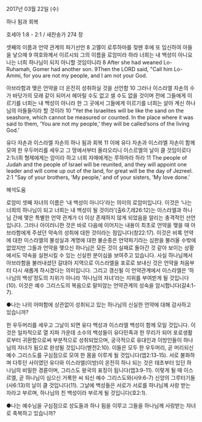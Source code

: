 2017년 03월 22일 (수)

하나 됨과 회복



호세아 1:8 - 2:1 / 새찬송가 274 장


셋째의 이름과 언약 관계의 파기선언
8 고멜이 로루하마를 젖뗀 후에 또 임신하여 아들을 낳으매 9 여호와께서 이르시되 그의 이름을 로암미라 하라 너희는 내 백성이 아니요 나는 너희 하나님이 되지 아니할 것임이니라
8 After she had weaned Lo-Ruhamah, Gomer had another son. 9Then the LORD said, "Call him Lo-Ammi, for you are not my people, and I am not your God.

아브라함과 맺은 언약을 더 온전히 성취하실 것을 선언함
10 그러나 이스라엘 자손의 수가 바닷가의 모래 같이 되어서 헤아릴 수도 없고 셀 수도 없을 것이며 전에 그들에게 이르기를 너희는 내 백성이 아니라 한 그 곳에서 그들에게 이르기를 너희는 살아 계신 하나님의 아들들이라 할 것이라
10 "Yet the Israelites will be like the sand on the seashore, which cannot be measured or counted. In the place where it was said to them, ’You are not my people,’ they will be called’sons of the living God.’

유다 자손과 이스라엘 자손의 하나 됨과 회복
11 이에 유다 자손과 이스라엘 자손이 함께 모여 한 우두머리를 세우고 그 땅에서부터 올라오리니 이스르엘의 날이 클 것임이로다 2:1너희 형제에게는 암미라 하고 너희 자매에게는 루하마라 하라
11 The people of Judah and the people of Israel will be reunited, and they will appoint one leader and will come up out of the land, for great will be the day of Jezreel. 2:1 "Say of your brothers, ’My people,’ and of your sisters, ’My love done.’

해석도움





로암미
셋째 자녀의 이름은 ‘내 백성이 아니다’라는 의미의 로암미입니다. 이것은 ‘나는 너희의 하나님이 되고 너희는 내 백성이 될 것이라’(출6:7,레26:12)는 이스라엘과 하나님 간에 맺은 특별한 언약 관계가 더 이상 존재하지 않게 되었음을 알리는 충격적인 선언입니다. 그러나 아이러니한 것은 바로 다음에 이어지는 내용이 최초로 언약을 맺을 때 아브라함에게 주셨던 약속의 성취에 대한 것이라는 점입니다(창22:17). 이것은 비록 언약에 대한 이스라엘의 불성실과 계명에 대한 불순종은 언약파기라는 심판을 불러올 수밖에 없었지만 그들과 언약을 맺으신 하나님은 모든 것이 실패로 돌아간 것 같아 보이는 상황에서도 약속을 실현시킬 수 있는 신실한 분이심을 보여주고 있습니다. 사실 하나님께서 아브라함을 불러내셨던 갈대아 지역으로 이스라엘을 포로로 보내신 것은 언약을 처음부터 다시 새롭게 하시겠다는 의미입니다. 그리고 갱신될 이 언약관계에서 이스라엘은 ‘하나님의 백성’정도의 지위가 아니라 ‘하나님의 자녀’라는 지위를 부여받게 될 것입니다(10). 이것은 예수 그리스도의 복음으로 말미암는 언약관계의 성숙을 암시합니다(갈4:1-7).

●나는 나의 어떠함에 상관없이 성취되고 있는 하나님의 신실한 언약에 대해 감사하고 있습니까?

한 우두머리를 세우고
그날이 되면 유다 백성과 이스라엘 백성이 함께 모일 것입니다. 이것은 일차적으로 열 지파 가운데 소수의 백성들이 유다민족과 한 무리가 되어 포로생활로부터 귀환함으로써 부분적으로 성취되었으며, 궁극적으로 유대인과 이방인들이 하나님의 자녀가 됨으로 완성될 것입니다(벧전2:10). 이들은 모두 한 우두머리, 곧 머리되신 예수 그리스도를 구심점으로 모여 한 몸을 이루게 될 것입니다(엡2:13-15). 서로 불화하며 다투던 사이였던 유다와 이스라엘(이방)이 온전히 하나 되는 것은 태초부터 있던 하나님의 비밀한 경륜이며, 그리스도 왕국의 표징이 됩니다(엡3:9-11). 이렇게 될 때 이스르엘, 곧 하나님이 심으신 거룩한 씨 되신 예수 그리스도와(사9:6-7) 신앙의 그루터기들(사6:13)의 날이 클 것입니다(11). 그날에 백성들은 서로가 서로를 하나님께 사랑 받는 자라고 부르며, 하나님의 친 백성이라 부르게 될 것입니다(호2:1).

●나는 예수님을 구심점으로 성도들과 하나 됨을 이루고 그들을 하나님께 사랑받는 자녀로 축복하고 있습니까?